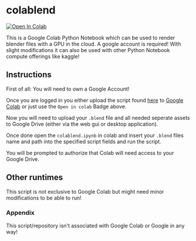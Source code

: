 # colablend

[![Open In Colab](https://colab.research.google.com/assets/colab-badge.svg)](https://colab.research.google.com/github/obdegirmenci/colablend/blob/master/colablend.ipynb)


This is a Google Colab Python Notebook which can be used to render blender files with a GPU in the cloud. A google account is required!
With slight modifications it can also be used with other Python Notebook compute offerings like kaggle!


## Instructions

First of all: You will need to own a Google Account!

Once you are logged in you either upload the script found [here](https://github.com/donmahallem/colab_blender/blob/master/runblender.ipynb) to [Google Colab](https://colab.research.google.com/) or just use the `Open in colab` Badge above.

Now you will need to upload your `.blend` file and all needed seperate assets to Google Drive (either via the web gui or desktop application).

Once done open the `colablend.ipynb` in colab and insert your `.blend` files name and path into the specified script fields and run the script.

You will be prompted to authorize that Colab will need access to your Google Drive.

## Other runtimes

This script is not exclusive to Google Colab but might need minor modifications to be able to run!

### Appendix

This script/repository isn't associated with Google Colab or Google in any way!

